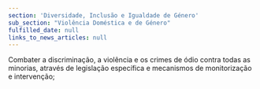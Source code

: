 ```yaml
---
section: 'Diversidade, Inclusão e Igualdade de Género'
sub_section: "Violência Doméstica e de Género"
fulfilled_date: null
links_to_news_articles: null
---
```


Combater a discriminação, a violência e os crimes de ódio contra todas as minorias, através de legislação específica e mecanismos de monitorização e intervenção;